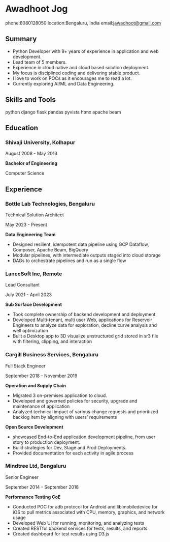 # Awadhoot Jog

phone:8080128050
location:Bengaluru, India
email:<jawadhoot@gmail.com>

## Summary

- Python Developer with 9+ years of experience in application and web development.
- Lead team of 5 members.
- Experience in cloud native and cloud based solution deployment.
- My focus is disciplined coding and delivering stable product.
- I love to work on POCs as it encourages me to read a lot.
- Currently exploring AI/ML and Data Engineering.
  
## Skills and Tools

python
django
flask
pandas
pyvista
htmx
apache beam

## Education

### Shivaji University, Kolhapur

August 2008 - May 2013

**Bachelor of Engineering**

Computer Science

## Experience

### Bottle Lab Technologies, Bengaluru

Technical Solution Architect

May 2023 - Present

**Data Engineering Team**

- Designed resilient, idempotent data pipeline using GCP Dataflow, Composer, Apache Beam, BigQuery
- Modular pipelines, with intermediate outputs staged into cloud storage
- DAGs to orchestrate pipelines and run as a single flow

### LanceSoft Inc, Remote

Lead Consultant

July 2021 - April 2023

**Sub Surface Development**

- Took complete ownership of backend development and deployment
- Developed Multi-tenant, multi user Web, applications for Reservoir Engineers to analyze data for exploration, decline curve analysis and well optimization
- Built a Desktop app to 3D visualize unstructured grid stored in sr3 file with filtering, clipping, and interaction

### Cargill Business Services, Bengaluru

Full Stack Engineer

September 2018 - November 2019

**Operation and Supply Chain**

- Migrated 3 on-premises application to cloud.
- Developed and governed policies for security, upgrade and maintenance of application
- Analyzed technical impact of various change requests and prioritized backlog item by aligning with users' requirements

**Open Source Development**

- showcased End-to-End application development pipeline, from user story to production deployment.
- Build strategies for Dev, Stage and Prod Deployments.
- Provided documentation for each activity in agile process

### Mindtree Ltd, Bengaluru

Senior Engineer

September 2014 - September 2018

**Performance Testing CoE**

- Conducted POC for adb protocol for Android and libimobiledevice for iOS to pull metrics associated with CPU, memory, graphics, and network usage
- Developed Web UI for running, monitoring, and analyzing tests
- Created RESTful backend services for tests, results, and reports
- Created dashboard for test results using D3.js
